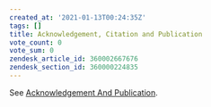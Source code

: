 ```yaml
---
created_at: '2021-01-13T00:24:35Z'
tags: []
title: Acknowledgement, Citation and Publication
vote_count: 0
vote_sum: 0
zendesk_article_id: 360002667676
zendesk_section_id: 360000224835
---
```


See [Acknowledgement And Publication](https://www.nesi.org.nz/services/high-performance-computing/guidelines/acknowledgement-and-publication).
